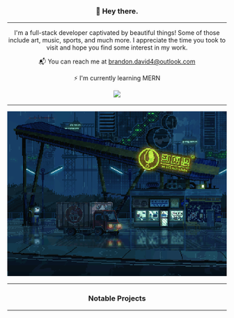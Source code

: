 <h3 align="center">👻  Hey there.</h3>

---

<p align="center">I'm a full-stack developer captivated by beautiful things! Some of those include art, music, sports, and much more. I appreciate the time you took to visit and hope you find some interest in my work.</p>

<div align="center">
  <p>📬 You can reach me at <a href="brandon.david4@outlook.com">brandon.david4@outlook.com</a></p>
  <p>⚡ I'm currently learning MERN</p>
  <img src="https://github-readme-streak-stats.herokuapp.com/?user=brandontaylor156&theme=monokai&hide_border=false" />
</div>

---

<div align="center">
  <img src="courierdribblerbottom.gif">
</div>

---

<h3 align="center">Notable Projects</h3>

---
